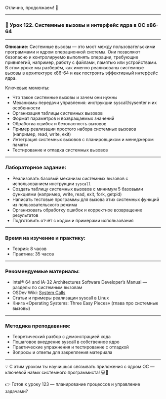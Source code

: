 Отлично, продолжаем! 🚀

---

### 🔹 Урок 122. Системные вызовы и интерфейс ядра в ОС x86-64

---

**Описание:**
Системные вызовы — это мост между пользовательскими программами и ядром операционной системы. Они позволяют безопасно и контролируемо выполнять операции, требующие привилегий, например, работу с файлами, памятью или устройствами. В этом уроке мы разберём, как именно реализованы системные вызовы в архитектуре x86-64 и как построить эффективный интерфейс ядра.

Ключевые моменты:

* Что такое системные вызовы и зачем они нужны
* Механизмы передачи управления: инструкции syscall/sysenter и их особенности
* Организация таблицы системных вызовов
* Формат параметров и возвращаемых значений
* Обработка ошибок и безопасность вызовов
* Пример реализации простого набора системных вызовов (например, read, write, exit)
* Интеграция системных вызовов с планировщиком и менеджером памяти
* Тестирование и отладка системных вызовов

---

### Лабораторное задание:

* Реализовать базовый механизм системных вызовов с использованием инструкции `syscall`
* Создать таблицу системных вызовов с минимум 5 базовыми функциями (например, write, read, exit, fork, getpid)
* Написать тестовые программы для вызова этих системных функций из пользовательского режима
* Организовать обработку ошибок и корректное возвращение результатов
* Подготовить отчёт с кодом и примерами использования

---

### Время на изучение и практику:

* Теория: 8 часов
* Практика: 35 часов

---

### Рекомендуемые материалы:

* Intel® 64 and IA-32 Architectures Software Developer’s Manual — разделы по системным вызовам
* OSDev Wiki: [System Calls](https://wiki.osdev.org/System_Calls)
* Статьи и примеры реализации syscall в Linux
* Книга «Operating Systems: Three Easy Pieces» (глава про системные вызовы)

---

### Методика преподавания:

* Теоретический разбор с демонстрацией кода
* Пошаговое внедрение syscall в собственное ядро
* Практические упражнения и тестирование с отладкой
* Вопросы и ответы для закрепления материала

---

💡 С этим уроком ты научишься связывать приложения с ядром ОС — ключевой навык системного программиста! 💻🔗

👉 Готов к уроку 123 — планирование процессов и управление задачами?
